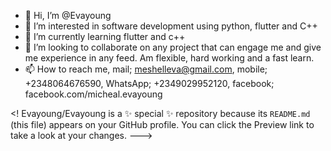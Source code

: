 - 👋 Hi, I’m @Evayoung
- 👀 I’m interested in software development using python, flutter and C++
- 🌱 I’m currently learning flutter and c++
- 💞️ I’m looking to collaborate on any project that can engage me and give me experience in any feed. Am flexible, hard working and a fast learn.
- 📫 How to reach me, mail; meshelleva@gmail.com, mobile; +2348064676590, WhatsApp; +2349029952120, facebook; facebook.com/micheal.evayoung

<!
Evayoung/Evayoung is a ✨ special ✨ repository because its `README.md` (this file) appears on your GitHub profile.
You can click the Preview link to take a look at your changes.
--->
